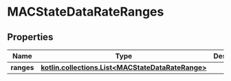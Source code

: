 
# MACStateDataRateRanges

## Properties
Name | Type | Description | Notes
------------ | ------------- | ------------- | -------------
**ranges** | [**kotlin.collections.List&lt;MACStateDataRateRange&gt;**](MACStateDataRateRange.md) |  |  [optional]



